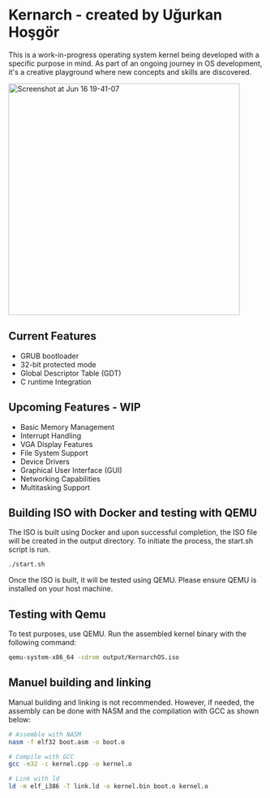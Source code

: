 # Kernarch - created by Uğurkan Hoşgör

This is a work-in-progress operating system kernel being developed with a specific purpose in mind. As part of an ongoing journey in OS development, it's a creative playground where new concepts and skills are discovered.

<img width="456" alt="Screenshot at Jun 16 19-41-07" src="https://github.com/UgurkanTech/Kernarch/assets/39236929/0db862e3-89a0-43b3-bb7d-c9b6362714a5">

## Current Features

- GRUB bootloader
- 32-bit protected mode
- Global Descriptor Table (GDT)
- C runtime Integration


## Upcoming Features - WIP

- Basic Memory Management
- Interrupt Handling
- VGA Display Features
- File System Support
- Device Drivers
- Graphical User Interface (GUI)
- Networking Capabilities
- Multitasking Support

## Building ISO with Docker and testing with QEMU

The ISO is built using Docker and upon successful completion, the ISO file will be created in the output directory. To initiate the process, the start.sh script is run.

```bash
./start.sh
```

Once the ISO is built, it will be tested using QEMU. Please ensure QEMU is installed on your host machine. 


## Testing with Qemu

To test purposes, use QEMU. Run the assembled kernel binary with the following command:

```bash
qemu-system-x86_64 -cdrom output/KernarchOS.iso
```

## Manuel building and linking

Manual building and linking is not recommended. However, if needed, the assembly can be done with NASM and the compilation with GCC as shown below:

```bash
# Assemble with NASM
nasm -f elf32 boot.asm -o boot.o

# Compile with GCC
gcc -m32 -c kernel.cpp -o kernel.o

# Link with ld
ld -m elf_i386 -T link.ld -o kernel.bin boot.o kernel.o
```
